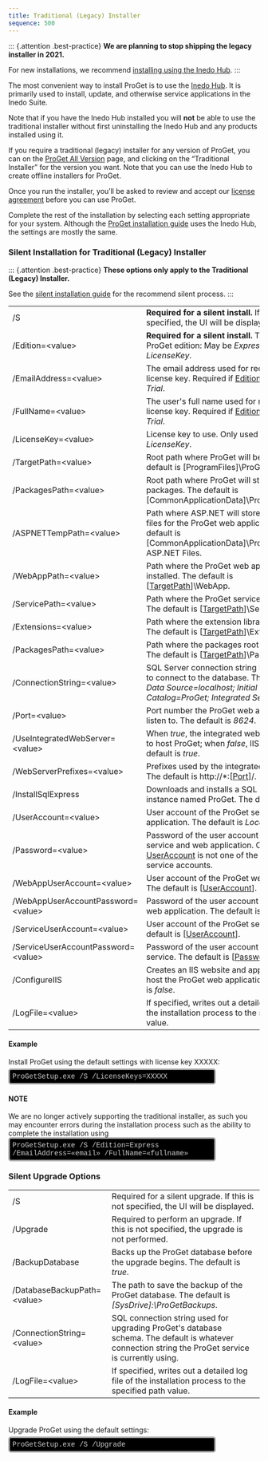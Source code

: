 ```yaml
---
title: Traditional (Legacy) Installer
sequence: 500
---
```


::: {.attention .best-practice} 
**We are planning to stop shipping the legacy installer in 2021.**

For new installations, we recommend [installing using the Inedo Hub](/docs/proget/installation/installation-guide).
:::

The most convenient way to install ProGet is to use the [Inedo Hub](/docs/desktophub/overview). It is primarily used to install, update, and otherwise service applications in the Inedo Suite. 

Note that if you have the Inedo Hub installed you will **not** be able to use the traditional installer without first uninstalling the Inedo Hub and any products installed using it.

If you require a traditional (legacy) installer for any version of ProGet, you can on the [ProGet All Version](https://my.inedo.com/proget/versions) page, and clicking on the “Traditional Installer” for the version you want. Note that you can use the Inedo Hub to create offline installers for ProGet.

Once you run the installer, you’ll be asked to review and accept our [license agreement](https://inedo.com/proget/license-agreement) before you can use ProGet.

Complete the rest of the installation by selecting each setting appropriate for your system. Although the [ProGet installation guide](/docs/proget/installation/installation-guide) uses the Inedo Hub, the settings are mostly the same.

<h3>Silent Installation for Traditional (Legacy) Installer</h3>

::: {.attention .best-practice} 
**These options only apply to the Traditional (Legacy) Installer.**

See the [silent installation guide](/docs/proget/installation/installation-guide/silent-installation) for the recommend silent process.
:::

<table>
    <tr>
        <td>/S</td>
        <td><b>Required for a silent install.</b> If this is not specified, the UI will be displayed.</td>
    </tr>
    <tr id="edition-arg">
        <td>/Edition=&lt;value&gt;</td>
        <td><b>Required for a silent install.</b> The desired ProGet edition: May be <i>Express</i>, <i>Trial</i>, or <i>LicenseKey</i>.</td>
    </tr>
    <tr>
        <td>/EmailAddress=&lt;value&gt;</td>
        <td>The email address used for requesting a license key. Required if <a href="#edition-arg">Edition</a> is <i>Express</i> or <i>Trial</i>.</td>
    </tr>
    <tr>
        <td>/FullName=&lt;value&gt;</td>
        <td>The user's full name used for requesting a license key. Required if <a href="#edition-arg">Edition</a> is <i>Express</i> or <i>Trial</i>.</td>
    </tr>
    <tr>
        <td>/LicenseKey=&lt;value&gt;</td>
        <td>License key to use. Only used if <a href="#edition-arg">Edition</a> is <i>LicenseKey</i>.</td>
    </tr>
    <tr id="targetpath-arg">
        <td>/TargetPath=&lt;value&gt;</td>
        <td>Root path where ProGet will be installed. The default is [ProgramFiles]\ProGet.</td>
    </tr>
    <tr>
        <td>/PackagesPath=&lt;value&gt;</td>
        <td>Root path where ProGet will store its feed packages. The default is [CommonApplicationData]\ProGet\Packages.</td>
    </tr>
    <tr>
        <td>/ASPNETTempPath=&lt;value&gt;</td>
        <td>Path where ASP.NET will store temporary files for the ProGet web application. The default is [CommonApplicationData]\ProGet\Temporary ASP.NET Files.</td>
    </tr>
    <tr>
        <td>/WebAppPath=&lt;value&gt;</td>
        <td>Path where the ProGet web application is installed. The default is [<a href="#targetpath-arg">TargetPath</a>]\WebApp.</td>
    </tr>
    <tr>
        <td>/ServicePath=&lt;value&gt;</td>
        <td>Path where the ProGet service is installed. The default is [<a href="#targetpath-arg">TargetPath</a>]\Service.</td>
    </tr>
    <tr>
        <td>/Extensions=&lt;value&gt;</td>
        <td>Path where the extension library is located. The default is [<a href="#targetpath-arg">TargetPath</a>]\Extensions.</td>
    </tr>
    <tr>
        <td>/PackagesPath=&lt;value&gt;</td>
        <td>Path where the packages root path is located. The default is [<a href="#targetpath-arg">TargetPath</a>]\Packages.</td>
    </tr>
    <tr>
        <td>/ConnectionString=&lt;value&gt;</td>
        <td>SQL Server connection string ProGet will use to connect to the database. The default is <i>Data Source=localhost; Initial Catalog=ProGet; Integrated Security=True;</i>.</td>
    </tr>
    <tr id="port-arg">
        <td>/Port=&lt;value&gt;</td>
        <td>Port number the ProGet web application will listen to. The default is <i>8624</i>.</td>
    </tr>
    <tr id="useintegratedwebserver-arg">
        <td>/UseIntegratedWebServer=&lt;value&gt;</td>
        <td>When <i>true</i>, the integrated web server is used to host ProGet; when <i>false</i>, IIS is used. The default is <i>true</i>.</td>
    </tr>
    <tr>
        <td>/WebServerPrefixes=&lt;value&gt;</td>
        <td>Prefixes used by the integrated web server. The default is http://*:[<a href="#port-arg">Port</a>]/.</td>
    </tr>
    <tr>
        <td>/InstallSqlExpress</td>
        <td>Downloads and installs a SQL Express instance named ProGet. The default is <i>false</i>.</td>
    </tr>
    <tr id="useraccount-arg">
        <td>/UserAccount=&lt;value&gt;</td>
        <td>User account of the ProGet service and web application. The default is <i>LocalSystem</i>.</td>
    </tr>
    <tr id="password-arg">
        <td>/Password=&lt;value&gt;</td>
        <td>Password of the user account of the ProGet service and web application. Only used when <a href="#useraccount-arg">UserAccount</a> is not one of the standard service accounts.</td>
    </tr>
    <tr>
        <td>/WebAppUserAccount=&lt;value&gt;</td>
        <td>User account of the ProGet web application. The default is [<a href="#useraccount-arg">UserAccount</a>].</td>
    </tr>
    <tr>
        <td>/WebAppUserAccountPassword=&lt;value&gt;</td>
        <td>Password of the user account of the ProGet web application. The default is [<a href="#password-arg">Password</a>].</td>
    </tr>
    <tr>
        <td>/ServiceUserAccount=&lt;value&gt;</td>
        <td>User account of the ProGet service. The default is [<a href="#useraccount-arg">UserAccount</a>].</td>
    </tr>
    <tr>
        <td>/ServiceUserAccountPassword=&lt;value&gt;</td>
        <td>Password of the user account of the ProGet service. The default is [<a href="#password-arg">Password</a>].</td>
    </tr>
    <tr>
        <td>/ConfigureIIS</td>
        <td>Creates an IIS website and application pool to host the ProGet web application. The default is <i>false</i>.</td>
    </tr>
    <tr>
        <td>/LogFile=&lt;value&gt;</td>
        <td>If specified, writes out a detailed log file of the installation process to the specified path value.</td>
    </tr>
</table>
<h4>Example</h4>
<p style="margin-bottom:5px;">Install ProGet using the default settings with license key XXXXX:</p>
<div style="font-family: Consolas, 'Courier New'; background: black; color:#ccc; width: 400px; border: solid #aaa; border-radius: 5px; padding: 5px;">
    ProGetSetup.exe /S /LicenseKeys=XXXXX
</div>        
<h4>NOTE</h4>
We are no longer actively supporting the traditional installer, as such you may encounter errors during the installation process such as the ability to complete the installation using 

<div style="font-family: Consolas, 'Courier New'; background: black; color:#ccc; width: 400px; border: solid #aaa; border-radius: 5px; padding: 5px;">
    ProGetSetup.exe /S /Edition=Express /EmailAddress=«email» /FullName=«fullname»
</div>
<h3 id="silent-upgrade-options" style="margin-top: 20px;">Silent Upgrade Options</h3>
<table>
    <tr>
        <td>/S</td>
        <td>Required for a silent upgrade. If this is not specified, the UI will be displayed.</td>
    </tr>
    <tr>
        <td>/Upgrade</td>
        <td>Required to perform an upgrade. If this is not specified, the upgrade is not performed.</td>
    </tr>
    <tr>
        <td>/BackupDatabase</td>
        <td>Backs up the ProGet database before the upgrade begins. The default is <i>true</i>.</td>
    </tr>
    <tr>
        <td>/DatabaseBackupPath=&lt;value&gt;</td>
        <td>The path to save the backup of the ProGet database. The default is <i>[SysDrive]:\ProGetBackups</i>.</td>
    </tr>
    <tr>
        <td>/ConnectionString=&lt;value&gt;</td>
        <td>SQL connection string used for upgrading ProGet's database schema. The default is whatever connection string the ProGet service is currently using.</td>
    </tr>
    <tr>
        <td>/LogFile=&lt;value&gt;</td>
        <td>If specified, writes out a detailed log file of the installation process to the specified path value.</td>
    </tr>
</table>
<h4>Example</h4>
<p style="margin-bottom:5px;">Upgrade ProGet using the default settings:</p>
<div style="font-family: Consolas, 'Courier New'; background: black; color:#ccc; width: 400px; border: solid #aaa; border-radius: 5px; padding: 5px;">
    ProGetSetup.exe /S /Upgrade
</div>
